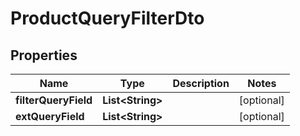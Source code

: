 

# ProductQueryFilterDto


## Properties

Name | Type | Description | Notes
------------ | ------------- | ------------- | -------------
**filterQueryField** | **List&lt;String&gt;** |  |  [optional]
**extQueryField** | **List&lt;String&gt;** |  |  [optional]




